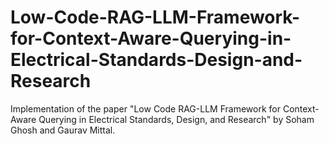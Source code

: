 # Low-Code-RAG-LLM-Framework-for-Context-Aware-Querying-in-Electrical-Standards-Design-and-Research

Implementation of the paper "Low Code RAG-LLM Framework for Context-Aware Querying in Electrical Standards, Design, and Research" by Soham Ghosh and Gaurav Mittal.
